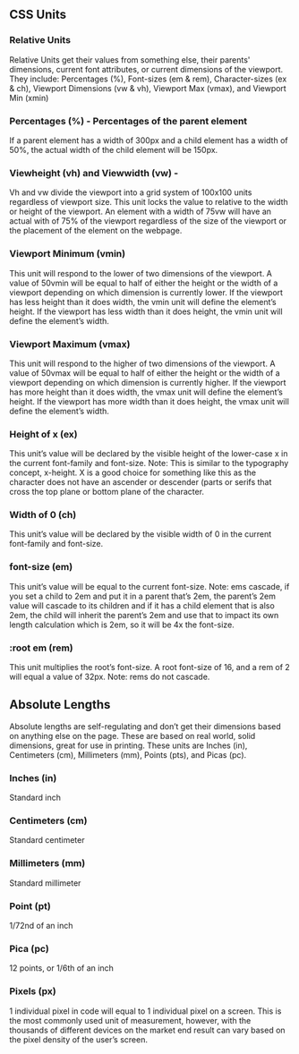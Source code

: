## CSS Units

### Relative Units

  Relative Units get their values from something else, their parents' dimensions, current font attributes, or current dimensions of the viewport. They include: Percentages (%), Font-sizes (em & rem), Character-sizes (ex & ch), Viewport Dimensions (vw & vh), Viewport Max (vmax), and Viewport Min (xmin)

### Percentages (%) - Percentages of the parent element

  If a parent element has a width of 300px and a child element has a width of 50%, the actual width of the child element will be 150px.

### Viewheight (vh) and Viewwidth (vw) - 
  Vh and vw divide the viewport into a grid system of 100x100 units regardless of viewport size. This unit locks the value to relative to the width or height of the viewport. An element with a width of 75vw will have an actual with of 75% of the viewport regardless of the size of the viewport or the placement of the element on the webpage.

### Viewport Minimum (vmin) 
  This unit will respond to the lower of two dimensions of the viewport. A value of 50vmin will be equal to half of either the height or the width of a viewport depending on which dimension is currently lower. If the viewport has less height than it does width, the vmin unit will define the element’s height. If the viewport has less width than it does height, the vmin unit will define the element’s width.

### Viewport Maximum (vmax)
  This unit will respond to the higher of two dimensions of the viewport. A value of 50vmax will be equal to half of either the height or the width of a viewport depending on which dimension is currently higher. If the viewport has more height than it does width, the vmax unit will define the element’s height. If the viewport has more width than it does height, the vmax unit will define the element’s width.

### Height of x (ex)
  This unit’s value will be declared by the visible height of the lower-case x in the current font-family and font-size.
    Note: This is similar to the typography concept, x-height. X is a good choice for something like this as the character does not have an ascender or descender (parts or serifs that cross the top plane or bottom plane of the character.

### Width of 0 (ch)
  This unit’s value will be declared by the visible width of 0 in the current font-family and font-size.

### font-size (em)
  This unit’s value will be equal to the current font-size.
    Note: ems cascade, if you set a child to 2em and put it in a parent that’s 2em, the parent’s 2em value will cascade to its children and if it has a child element that is also 2em, the child will inherit the parent’s 2em and use that to impact its own length calculation which is 2em, so it will be 4x the font-size.

### :root em (rem)
  This unit multiplies the root’s font-size. A root font-size of 16, and a rem of 2 will equal a value of 32px.
    Note: rems do not cascade.

## Absolute Lengths

Absolute lengths are self-regulating and don’t get their dimensions based on anything else on the page. These are based on real world, solid dimensions, great for use in printing. These units are Inches (in), Centimeters (cm), Millimeters (mm), Points (pts), and Picas (pc).

### Inches (in)
  Standard inch

### Centimeters (cm)
  Standard centimeter

### Millimeters (mm)
  Standard millimeter

### Point (pt)
  1/72nd of an inch

### Pica (pc)
  12 points, or 1/6th of an inch

### Pixels (px)
  1 individual pixel in code will equal to 1 individual pixel on a screen. This is the most commonly used unit of measurement, however, with the thousands of different devices on the market end result can vary based on the pixel density of the user’s screen.
